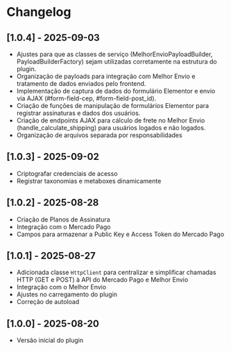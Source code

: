 # Changelog

## [1.0.4] - 2025-09-03
- Ajustes para que as classes de serviço (MelhorEnvioPayloadBuilder, PayloadBuilderFactory) sejam utilizadas corretamente na estrutura do plugin.
- Organização de payloads para integração com Melhor Envio e tratamento de dados enviados pelo frontend.
- Implementação de captura de dados do formulário Elementor e envio via AJAX (#form-field-cep, #form-field-post_id).
- Criação de funções de manipulação de formulários Elementor para registrar assinaturas e dados dos usuários.
- Criação de endpoints AJAX para cálculo de frete no Melhor Envio (handle_calculate_shipping) para usuários logados e não logados.
- Organização de arquivos separada por responsabilidades

## [1.0.3] - 2025-09-02
- Criptografar credenciais de acesso
- Registrar taxonomias e metaboxes dinamicamente

## [1.0.2] - 2025-08-28
- Criação de Planos de Assinatura
- Integração com o Mercado Pago
- Campos para armazenar a Public Key e Access Token do Mercado Pago

## [1.0.1] - 2025-08-27
- Adicionada classe `HttpClient` para centralizar e simplificar chamadas HTTP (GET e POST) à API do Mercado Pago e Melhor Envio
- Integração com o Melhor Envio
- Ajustes no carregamento do plugin
- Correção de autoload

## [1.0.0] - 2025-08-20
- Versão inicial do plugin
